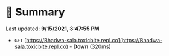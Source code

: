 # 📖 Summary
Last updated: **9/15/2021, 3:47:55 PM**

- `GET` [https://Bhadwa-sala.toxicblte.repl.co](https://Bhadwa-sala.toxicblte.repl.co) - **Down** (320ms)
